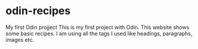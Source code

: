 # odin-recipes
My first Odin projject
This is my first project with Odin. This website shows some basic recipes. I am using all the tags I used like headings, paragraphs, images etc.